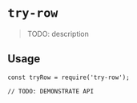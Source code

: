 # `try-row`

> TODO: description

## Usage

```
const tryRow = require('try-row');

// TODO: DEMONSTRATE API
```
